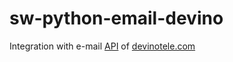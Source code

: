 # sw-python-email-devino
Integration with e-mail [API](http://docs.devinotele.com/emailhttp.html) of [devinotele.com](http://www.devinotele.com/)
